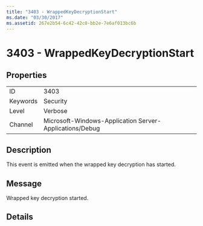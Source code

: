 ```yaml
---
title: "3403 - WrappedKeyDecryptionStart"
ms.date: "03/30/2017"
ms.assetid: 267e2b54-6c42-42c0-bb2e-7e6af013bc6b
---
```

# 3403 - WrappedKeyDecryptionStart

## Properties  
  
|||  
|-|-|  
|ID|3403|  
|Keywords|Security|  
|Level|Verbose|  
|Channel|Microsoft-Windows-Application Server-Applications/Debug|  
  
## Description  

 This event is emitted when the wrapped key decryption has started.  
  
## Message  

 Wrapped key decryption started.  
  
## Details
